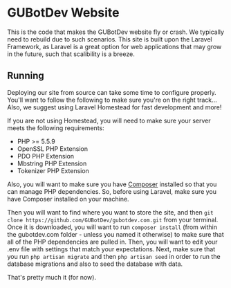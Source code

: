 # GUBotDev Website

This is the code that makes the GUBotDev website fly or crash. We typically need to rebuild due to such scenarios. This site is built upon the Laravel Framework, as Laravel is a great option for web applications that may grow in the future, such that scalibility is a breeze. 


## Running
Deploying our site from source can take some time to configure properly. You'll want to follow the following to make sure you're on the right track... Also, we suggest using Laravel Homestead for fast development and more!

If you are not using Homestead, you will need to make sure your server meets the following requirements:
- PHP >= 5.5.9
- OpenSSL PHP Extension
- PDO PHP Extension
- Mbstring PHP Extension
- Tokenizer PHP Extension

Also, you will want to make sure you have [Composer](http://getcomposer.org) installed so that you can manage PHP dependencies. So, before using Laravel, make sure you have Composer installed on your machine.

Then you will want to find where you want to store the site, and then `git clone https://github.com/GUBotDev/gubotdev.com.git` from your terminal. Once it is downloaded, you will want to run `composer install` (from within the gubotdev.com folder - unless you named it otherwise) to make sure that all of the PHP dependencies are pulled in. Then, you will want to edit your .env file with settings that match your expectations. Next, make sure that you run `php artisan migrate` and then `php artisan seed` in order to run the database migrations and also to seed the database with data.

That's pretty much it (for now).